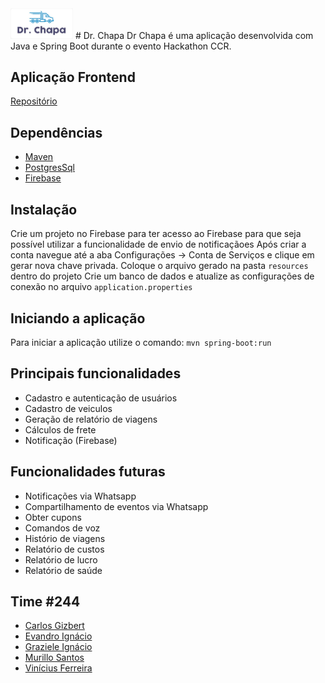 <img width="100" src="logo.jpeg">
# Dr. Chapa
Dr Chapa é uma aplicação desenvolvida com Java e Spring Boot durante o evento Hackathon CCR.

## Aplicação Frontend
[Repositório](https://github.com/vinicius182/CCR-DrChapa)

## Dependências
* [Maven](https://maven.apache.org/)
* [PostgresSql](https://maven.apache.org/)
* [Firebase](https://firebase.google.com/)

## Instalação
Crie um projeto no Firebase para ter acesso ao Firebase para que seja possível utilizar a funcionalidade de envio de notificaçãoes
Após criar a conta navegue até a aba Configurações -> Conta de Serviços e clique em gerar nova chave privada.
Coloque o arquivo gerado na pasta ``resources`` dentro do projeto
Crie um banco de dados e atualize as configurações de conexão no arquivo ``application.properties``

## Iniciando a aplicação
Para iniciar a aplicação utilize o comando: ```mvn spring-boot:run```

## Principais funcionalidades
* Cadastro e autenticação de usuários
* Cadastro de veiculos
* Geração de relatório de viagens
* Cálculos de frete
* Notificação (Firebase)

## Funcionalidades futuras
* Notificações via Whatsapp
* Compartilhamento de eventos via Whatsapp
* Obter cupons
* Comandos de voz
* Histório de viagens
* Relatório de custos
* Relatório de lucro
* Relatório de saúde

## Time #244
* [Carlos Gizbert](https://www.linkedin.com/in/gizbert/)
* [Evandro Ignácio](https://www.linkedin.com/in/evandro-ignacio-658b4814b/)
* [Graziele Ignácio](https://www.linkedin.com/in/graziele-ign%C3%A1cio-3b857497/)
* [Murillo Santos](https://www.linkedin.com/in/murillosantosit/)
* [Vinícius Ferreira](https://www.linkedin.com/in/vinicius-ferreira-bb94a0105/)
